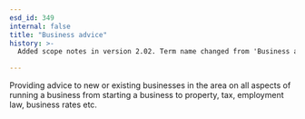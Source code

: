 ```yaml
---
esd_id: 349
internal: false
title: "Business advice"
history: >-
  Added scope notes in version 2.02. Term name changed from 'Business advice' to 'Business - advice' in version 3.00. Name changed to 'Business advice' in version 4.00.

---
```


Providing advice to new or existing businesses in the area on all aspects of running a business from starting a business to property, tax, employment law, business rates etc.

